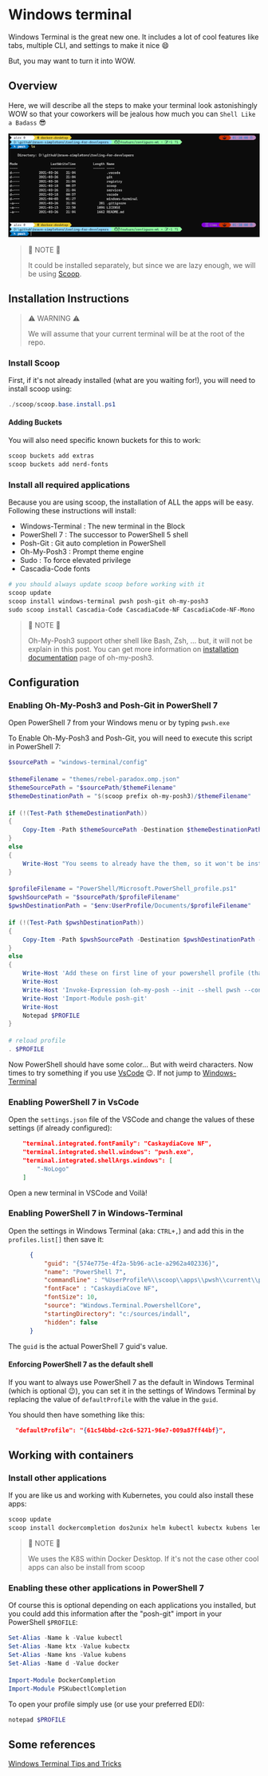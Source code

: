 # Windows terminal

Windows Terminal is the great new one. It includes a lot of cool features like tabs, multiple CLI, and settings to make it nice :smile:

But, you may want to turn it into WOW.

## Overview

Here, we will describe all the steps to make your terminal look astonishingly WOW so that your coworkers will be jealous how much you can `Shell Like a Badass` :sunglasses:

![WT Like a badass](images/wt-like-badass.png)

> :memo: NOTE :memo:
>
> It could be installed separately, but since we are lazy enough, we will be using [Scoop](../scoop/README.md).

## Installation Instructions

> :warning: WARNING :warning:
>
> We will assume that your current terminal will be at the root of the repo.

### Install Scoop

First, if it's not already installed (what are you waiting for!), you will need to install scoop using:

```powershell
./scoop/scoop.base.install.ps1
```

#### Adding Buckets

You will also need specific known buckets for this to work:

```powershell
scoop buckets add extras
scoop buckets add nerd-fonts
```

### Install all required applications

Because you are using scoop, the installation of ALL the apps will be easy. Following these instructions will install:

- Windows-Terminal : The new terminal in the Block
- PowerShell 7 : The successor to PowerShell 5 shell
- Posh-Git : Git auto completion in PowerShell
- Oh-My-Posh3 : Prompt theme engine
- Sudo : To force elevated privilege
- Cascadia-Code fonts

```powershell
# you should always update scoop before working with it
scoop update
scoop install windows-terminal pwsh posh-git oh-my-posh3
sudo scoop install Cascadia-Code CascadiaCode-NF CascadiaCode-NF-Mono
```

> :memo: NOTE :memo:
>
> Oh-My-Posh3 support other shell like Bash, Zsh, ... but, it will not be explain in this post. You can get more information on [installation documentation](https://ohmyposh.dev/docs/installation) page of oh-my-posh3.

## Configuration

### Enabling Oh-My-Posh3 and Posh-Git in PowerShell 7

Open PowerShell 7 from your Windows menu or by typing `pwsh.exe`

To Enable Oh-My-Posh3 and Posh-Git, you will need to execute this script in PowerShell 7:

```powershell
$sourcePath = "windows-terminal/config"

$themeFilename = "themes/rebel-paradox.omp.json"
$themeSourcePath = "$sourcePath/$themeFilename"
$themeDestinationPath = "$(scoop prefix oh-my-posh3)/$themeFilename"

if (!(Test-Path $themeDestinationPath))
{
    Copy-Item -Path $themeSourcePath -Destination $themeDestinationPath -Force -Recurse
}
else
{
    Write-Host "You seems to already have the them, so it won't be installed"
}

$profileFilename = "PowerShell/Microsoft.PowerShell_profile.ps1"
$pwshSourcePath = "$sourcePath/$profileFilename"
$pwshDestinationPath = "$env:UserProfile/Documents/$profileFilename"

if (!(Test-Path $pwshDestinationPath))
{
    Copy-Item -Path $pwshSourcePath -Destination $pwshDestinationPath -Force -Recurse
}
else
{
    Write-Host 'Add these on first line of your powershell profile (that will open):'
    Write-Host
    Write-Host 'Invoke-Expression (oh-my-posh --init --shell pwsh --config "$(scoop prefix oh-my-posh3)/themes/rebel-paradox.omp.json")'
    Write-Host 'Import-Module posh-git'
    Write-Host
    Notepad $PROFILE
}

# reload profile
. $PROFILE
```

Now PowerShell should have some color... But with weird characters. Now times to try something if you use [VsCode](#enabling-powershell-7-in-vscode) :wink:. If not jump to [Windows-Terminal](#enabling-powershell-7-in-windows-terminal)

### Enabling PowerShell 7 in VsCode

Open the `settings.json` file of the VSCode and change the values of these settings (if already configured):

```json
    "terminal.integrated.fontFamily": "CaskaydiaCove NF",
    "terminal.integrated.shell.windows": "pwsh.exe",
    "terminal.integrated.shellArgs.windows": [
        "-NoLogo"
    ]
```

Open a new terminal in VSCode and Voilà!

### Enabling PowerShell 7 in Windows-Terminal

Open the settings in Windows Terminal (aka: `CTRL+,`) and add this in the `profiles.list[]` then save it:

```json
      {
          "guid": "{574e775e-4f2a-5b96-ac1e-a2962a402336}",
          "name": "PowerShell 7",
          "commandline" : "%UserProfile%\\scoop\\apps\\pwsh\\current\\pwsh.exe",
          "fontFace" : "CaskaydiaCove NF",
          "fontSize": 10,
          "source": "Windows.Terminal.PowershellCore",
          "startingDirectory": "c:/sources/indall",
          "hidden": false
      }
```

The `guid` is the actual PowerShell 7 guid's value.

#### Enforcing PowerShell 7 as the default shell

If you want to always use PowerShell 7 as the default in Windows Terminal (which is optional :wink:), you can set it in the settings of Windows Terminal by replacing the value of `defaultProfile` with the value in the `guid`.

You should then have something like this:

```json
  "defaultProfile": "{61c54bbd-c2c6-5271-96e7-009a87ff44bf}",
```

## Working with containers

### Install other applications

If you are like us and working with Kubernetes, you could also install these apps:

```powershell
scoop update
scoop install dockercompletion dos2unix helm kubectl kubectx kubens lens pskubectlcompletion
```

> :memo: NOTE :memo:
>
> We uses the K8S within Docker Desktop. If it's not the case other cool apps can also be install from scoop

### Enabling these other applications in PowerShell 7

Of course this is optional depending on each applications you installed, but you could add this information after the "posh-git" import in your PowerShell `$PROFILE`:

```powershell
Set-Alias -Name k -Value kubectl
Set-Alias -Name ktx -Value kubectx
Set-Alias -Name kns -Value kubens
Set-Alias -Name d -Value docker

Import-Module DockerCompletion
Import-Module PSKubectlCompletion
```

To open your profile simply use (or use your preferred EDI):

```powershell
notepad $PROFILE
```

## Some references

[Windows Terminal Tips and Tricks](https://devblogs.microsoft.com/commandline/windows-terminal-tips-and-tricks/)
